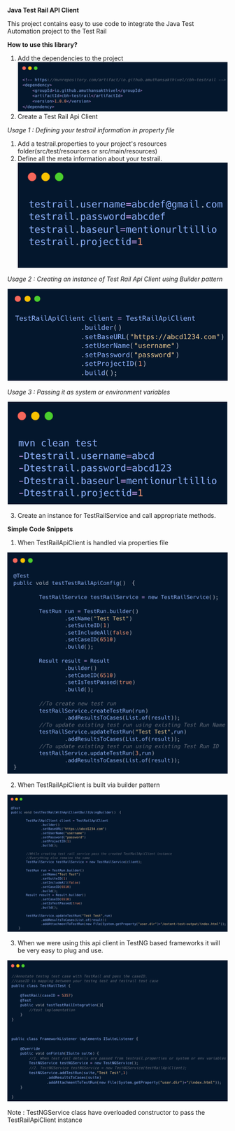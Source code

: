 **Java Test Rail API Client**

This project contains easy to use code to integrate the Java Test Automation project to the Test Rail

**How to use this library?**

1. Add the dependencies to the project
   ![img.png](readme-images/img.png)
2. Create a Test Rail Api Client

_Usage 1 : Defining your testrail information in property file_ 

1. Add a testrail.properties to your project's resources folder(src/test/resources or src/main/resources)
2. Define all the meta information about your testrail.
       ![img_1.png](readme-images/img_1.png)

_Usage 2 : Creating an instance of Test Rail Api Client using Builder pattern_

![img.png](readme-images/img2.png)

_Usage 3 : Passing it as system or environment variables_

![img.png](readme-images/img3.png)

3. Create an instance for TestRailService and call appropriate methods.

**Simple Code Snippets** 

1. When TestRailApiClient is handled via properties file

![img.png](readme-images/img4.png)

2. When TestRailApiClient is built via builder pattern

![img.png](readme-images/img5.png)

3. When we were using this api client in TestNG based frameworks it will be very easy to plug and use.

![img_3.png](readme-images/img_6.png)

Note : TestNGService class have overloaded constructor to pass the TestRailApiClient instance


